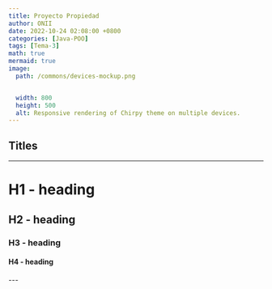 ```yaml
---
title: Proyecto Propiedad
author: ONII
date: 2022-10-24 02:08:00 +0800
categories: [Java-POO]
tags: [Tema-3]
math: true
mermaid: true
image:
  path: /commons/devices-mockup.png


  width: 800
  height: 500
  alt: Responsive rendering of Chirpy theme on multiple devices.
---
```



## Titles
---
# H1 - heading

<h2 data-toc-skip>H2 - heading</h2>

<h3 data-toc-skip>H3 - heading</h3>

<h4>H4 - heading</h4>
---
<br>
